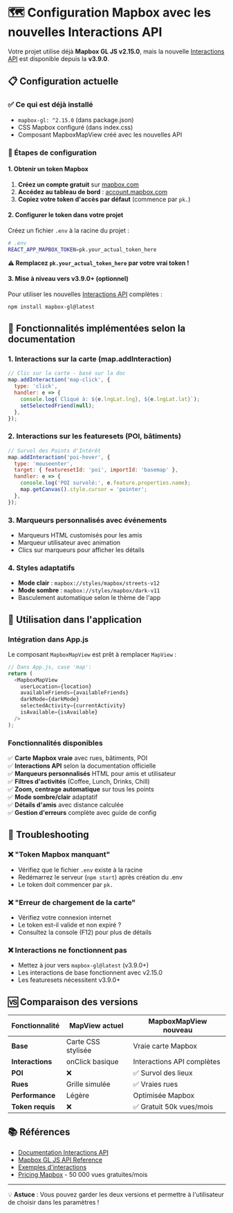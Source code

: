 # 🗺️ Configuration Mapbox avec les nouvelles Interactions API

Votre projet utilise déjà **Mapbox GL JS v2.15.0**, mais la nouvelle [Interactions API](https://docs.mapbox.com/mapbox-gl-js/guides/user-interactions/interactions/) est disponible depuis la **v3.9.0**.

## 📋 Configuration actuelle

### ✅ Ce qui est déjà installé

- `mapbox-gl: ^2.15.0` (dans package.json)
- CSS Mapbox configuré (dans index.css)
- Composant MapboxMapView créé avec les nouvelles API

### 🚀 Étapes de configuration

#### 1. Obtenir un token Mapbox

1. **Créez un compte gratuit** sur [mapbox.com](https://mapbox.com)
2. **Accédez au tableau de bord** : [account.mapbox.com](https://account.mapbox.com)
3. **Copiez votre token d'accès par défaut** (commence par `pk.`)

#### 2. Configurer le token dans votre projet

Créez un fichier `.env` à la racine du projet :

```bash
# .env
REACT_APP_MAPBOX_TOKEN=pk.your_actual_token_here
```

**⚠️ Remplacez `pk.your_actual_token_here` par votre vrai token !**

#### 3. Mise à niveau vers v3.9.0+ (optionnel)

Pour utiliser les nouvelles [Interactions API](https://docs.mapbox.com/mapbox-gl-js/guides/user-interactions/interactions/) complètes :

```bash
npm install mapbox-gl@latest
```

## 🎯 Fonctionnalités implémentées selon la documentation

### 1. **Interactions sur la carte** (map.addInteraction)

```javascript
// Clic sur la carte - basé sur la doc
map.addInteraction('map-click', {
  type: 'click',
  handler: e => {
    console.log(`Cliqué à: ${e.lngLat.lng}, ${e.lngLat.lat}`);
    setSelectedFriend(null);
  },
});
```

### 2. **Interactions sur les featuresets** (POI, bâtiments)

```javascript
// Survol des Points d'Intérêt
map.addInteraction('poi-hover', {
  type: 'mouseenter',
  target: { featuresetId: 'poi', importId: 'basemap' },
  handler: e => {
    console.log('POI survolé:', e.feature.properties.name);
    map.getCanvas().style.cursor = 'pointer';
  },
});
```

### 3. **Marqueurs personnalisés** avec événements

- Marqueurs HTML customisés pour les amis
- Marqueur utilisateur avec animation
- Clics sur marqueurs pour afficher les détails

### 4. **Styles adaptatifs**

- **Mode clair** : `mapbox://styles/mapbox/streets-v12`
- **Mode sombre** : `mapbox://styles/mapbox/dark-v11`
- Basculement automatique selon le thème de l'app

## 📱 Utilisation dans l'application

### Intégration dans App.js

Le composant `MapboxMapView` est prêt à remplacer `MapView` :

```javascript
// Dans App.js, case 'map':
return (
  <MapboxMapView
    userLocation={location}
    availableFriends={availableFriends}
    darkMode={darkMode}
    selectedActivity={currentActivity}
    isAvailable={isAvailable}
  />
);
```

### Fonctionnalités disponibles

✅ **Carte Mapbox vraie** avec rues, bâtiments, POI  
✅ **Interactions API** selon la documentation officielle  
✅ **Marqueurs personnalisés** HTML pour amis et utilisateur  
✅ **Filtres d'activités** (Coffee, Lunch, Drinks, Chill)  
✅ **Zoom, centrage automatique** sur tous les points  
✅ **Mode sombre/clair** adaptatif  
✅ **Détails d'amis** avec distance calculée  
✅ **Gestion d'erreurs** complète avec guide de config

## 🔧 Troubleshooting

### ❌ "Token Mapbox manquant"

- Vérifiez que le fichier `.env` existe à la racine
- Redémarrez le serveur (`npm start`) après création du .env
- Le token doit commencer par `pk.`

### ❌ "Erreur de chargement de la carte"

- Vérifiez votre connexion internet
- Le token est-il valide et non expiré ?
- Consultez la console (F12) pour plus de détails

### ❌ Interactions ne fonctionnent pas

- Mettez à jour vers `mapbox-gl@latest` (v3.9.0+)
- Les interactions de base fonctionnent avec v2.15.0
- Les featuresets nécessitent v3.9.0+

## 🆚 Comparaison des versions

| Fonctionnalité   | MapView actuel     | MapboxMapView nouveau      |
| ---------------- | ------------------ | -------------------------- |
| **Base**         | Carte CSS stylisée | Vraie carte Mapbox         |
| **Interactions** | onClick basique    | Interactions API complètes |
| **POI**          | ❌                 | ✅ Survol des lieux        |
| **Rues**         | Grille simulée     | ✅ Vraies rues             |
| **Performance**  | Légère             | Optimisée Mapbox           |
| **Token requis** | ❌                 | ✅ Gratuit 50k vues/mois   |

## 📚 Références

- [Documentation Interactions API](https://docs.mapbox.com/mapbox-gl-js/guides/user-interactions/interactions/)
- [Mapbox GL JS API Reference](https://docs.mapbox.com/mapbox-gl-js/api/)
- [Exemples d'interactions](https://docs.mapbox.com/mapbox-gl-js/example/)
- [Pricing Mapbox](https://www.mapbox.com/pricing) - 50 000 vues gratuites/mois

---

💡 **Astuce** : Vous pouvez garder les deux versions et permettre à l'utilisateur de choisir dans les paramètres !
